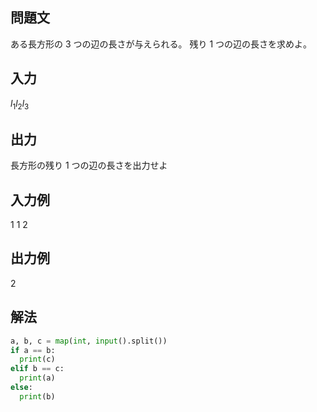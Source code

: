 ## 問題文
ある長方形の 3 つの辺の長さが与えられる。 残り 1 つの辺の長さを求めよ。
## 入力
$`l_{1}  l_{2}  l_{3}`$
## 出力
長方形の残り 1 つの辺の長さを出力せよ
## 入力例
1 1 2
## 出力例
2
## 解法

```python
a, b, c = map(int, input().split())
if a == b:
  print(c)
elif b == c:
  print(a)
else:
  print(b)